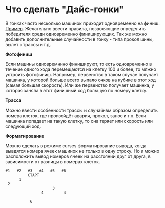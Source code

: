 # Что сделать "Дайс-гонки"

В гонках часто несколько машинок приходит одновременно на финиш. [Пример](https://github.com/astapm/non-grafic-games/blob/main/fig/f12.png?raw=true). Желательно ввести правила, позволяющие определить победителя среди одновременно финиширующих. Так же можно добавить дополнительные случайности в гонку - типа прокол шины, вылет с трассы и т.д.


**Фотофиниш**

Если машины одновремннно финишируют, то есть одновременно в течение одного хода перемещаются на клетку 100 и более, то млжно устроить фотофиниш. Например, первенство в таком случае получает машинка, у которой больше всего выпало очков на кубике в этот ход (самая большая скорость). Или же первенство получает машинка, у которая заняла в этот финишный ход большую по номеру клетку.


**Трасса**

Можно ввести особенности трассы и случайнвм образом определить номера клеток, где произойдёт авария, прокол, занос и т.п. Если машинка попадает на такую клетку, то она теряет или скорость или следующий ход.


**Форматирование**

Можно сделать в режиме curses форматирование вывода, когда  вывдятся номера ячеек машинок не только в одну строку. Но и можно расположить вывод номеров ячеек на расстоянии друг от друга, в зависимости от разницы в номерах клеток.

    #1   #2   #3   #4   #5   #6
              СТАРТ
          1
     2
                         3
                    4         4

               6

